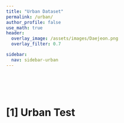 ```yaml
---
title: "Urban Dataset"
permalink: /urban/
author_profile: false
use_math: true
header:
  overlay_image: /assets/images/Daejeon.png
  overlay_filter: 0.7

sidebar:
  nav: sidebar-urban
---
```


<br/>
<br/>
<br/>



# [1] Urban Test
